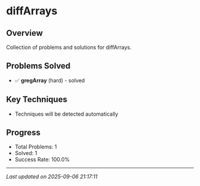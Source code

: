 # diffArrays

## Overview
Collection of problems and solutions for diffArrays.

## Problems Solved
- ✅ **gregArray** (hard) - solved

## Key Techniques
- Techniques will be detected automatically

## Progress
- Total Problems: 1
- Solved: 1
- Success Rate: 100.0%

---
*Last updated on 2025-09-06 21:17:11*
